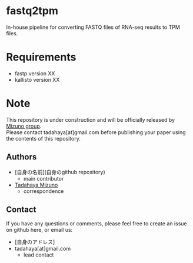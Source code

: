 # fastq2tpm
In-house pipeline for converting FASTQ files of RNA-seq results to TPM files.  

# Requirements
- fastp version XX  
- kallisto version XX  

# Note
This repository is under construction and will be officially released by [Mizuno group](https://github.com/mizuno-group).  
Please contact tadahaya[at]gmail.com before publishing your paper using the contents of this repository.  

## Authors
- [自身の名前](自身のgithub repository)  
    - main contributor  
- [Tadahaya Mizuno](https://github.com/tadahayamiz)  
    - correspondence  
  
## Contact
If you have any questions or comments, please feel free to create an issue on github here, or email us:  
- [自身のアドレス]  
- tadahaya[at]gmail.com  
    - lead contact  